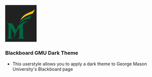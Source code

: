 <div text-align = "center">
<img  width="20%" src="assets/logo.png"><br>
<h3>
Blackboard GMU Dark Theme
</h3>
</div>

- This userstyle allows you to apply a dark theme to <span color="green">George Mason University's</span> Blackboard page
